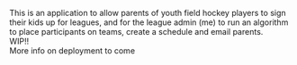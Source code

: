 This is an application to allow parents of youth field hockey players to sign their
kids up for leagues, and for the league admin (me) to run an algorithm to place participants
on teams, create a schedule and email parents.
<br>
WIP!!
<br> More info on deployment to come
